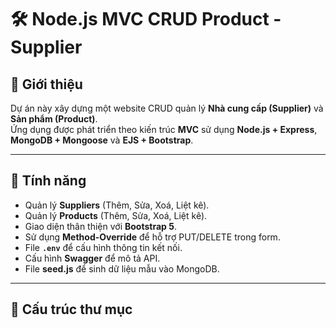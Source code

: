 # 🛠️ Node.js MVC CRUD Product - Supplier

## 📌 Giới thiệu
Dự án này xây dựng một website CRUD quản lý **Nhà cung cấp (Supplier)** và **Sản phẩm (Product)**.  
Ứng dụng được phát triển theo kiến trúc **MVC** sử dụng **Node.js + Express**, **MongoDB + Mongoose** và **EJS + Bootstrap**.

---

## 🚀 Tính năng
- Quản lý **Suppliers** (Thêm, Sửa, Xoá, Liệt kê).
- Quản lý **Products** (Thêm, Sửa, Xoá, Liệt kê).
- Giao diện thân thiện với **Bootstrap 5**.
- Sử dụng **Method-Override** để hỗ trợ PUT/DELETE trong form.
- File **`.env`** để cấu hình thông tin kết nối.
- Cấu hình **Swagger** để mô tả API.
- File **seed.js** để sinh dữ liệu mẫu vào MongoDB.

---

## 📂 Cấu trúc thư mục
